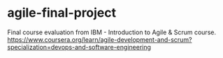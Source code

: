 # agile-final-project

Final course evaluation from IBM - Introduction to Agile & Scrum course. \
https://www.coursera.org/learn/agile-development-and-scrum?specialization=devops-and-software-engineering
